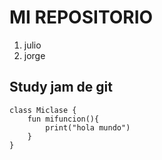 # MI REPOSITORIO
1. julio
2. jorge

## Study jam de git 

	class Miclase {
		fun mifuncion(){
			print("hola mundo")
		}
	}
